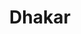 ---
artist: 'Deena Abdelwahed'
title: Dhakar
apple_link: 'https://music.apple.com/us/album/dhakar-ep/1487703154'
link: 'https://www.dropbox.com/s/qihbkly1yp5a8qd/DeenaAbdelwahed.zip?dl=1'
content: ""
new_image: ../assets/FFWD/Deena.png
published_date: '2020-03-26T02:42:35.000Z'
---